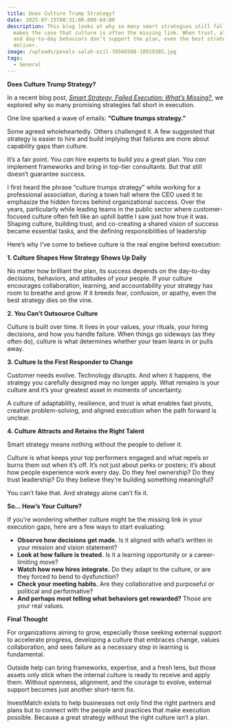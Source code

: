 ```yaml
---
title: Does Culture Trump Strategy?
date: 2025-07-15T08:31:00.000-04:00
description: This blog looks at why so many smart strategies still fall flat and
  makes the case that culture is often the missing link. When trust, alignment,
  and day-to-day behaviors don’t support the plan, even the best strategy can’t
  deliver.
image: /uploads/pexels-salah-ozil-78566588-10919385.jpg
tags:
  - General
---
```

**Does Culture Trump Strategy?**

In a recent blog post, *[Smart Strategy, Failed Execution: What’s Missing?](https://www.goinvestmatch.com/insights/smart-strategy-failed-execution-what%E2%80%99s-missing)*, we explored why so many promising strategies fall short in execution.

One line sparked a wave of emails: **“Culture trumps strategy.”**

Some agreed wholeheartedly. Others challenged it. A few suggested that strategy is easier to hire and build implying that failures are more about capability gaps than culture.

It’s a fair point. You *can* hire experts to build you a great plan. You *can* implement frameworks and bring in top-tier consultants. But that still doesn’t guarantee success.

I first heard the phrase “culture trumps strategy” while working for a professional association, during a town hall where the CEO used it to emphasize the hidden forces behind organizational success. Over the years, particularly while leading teams in the public sector where customer-focused culture often felt like an uphill battle I saw just how true it was. Shaping culture, building trust, and co-creating a shared vision of success became essential tasks, and the defining responsibilities of leadership

Here’s why I’ve come to believe culture is the real engine behind execution:

**1. Culture Shapes How Strategy Shows Up Daily**

No matter how brilliant the plan, its success depends on the day-to-day decisions, behaviors, and attitudes of your people. If your culture encourages collaboration, learning, and accountability your strategy has room to breathe and grow. If it breeds fear, confusion, or apathy, even the best strategy dies on the vine.

**2. You Can’t Outsource Culture**

Culture is built over time. It lives in your values, your rituals, your hiring decisions, and how you handle failure. When things go sideways (as they often do), culture is what determines whether your team leans in or pulls away.

**3. Culture Is the First Responder to Change**

Customer needs evolve. Technology disrupts. And when it happens, the strategy you carefully designed may no longer apply. What remains is your culture and it’s your greatest asset in moments of uncertainty.

A culture of adaptability, resilience, and trust is what enables fast pivots, creative problem-solving, and aligned execution when the path forward is unclear.

**4. Culture Attracts and Retains the Right Talent**

Smart strategy means nothing without the people to deliver it.

Culture is what keeps your top performers engaged and what repels or burns them out when it’s off. It’s not just about perks or posters; it’s about how people experience work every day. Do they feel ownership? Do they trust leadership? Do they believe they’re building something meaningful?

You can’t fake that. And strategy alone can’t fix it.

**So... How’s Your Culture?**

If you're wondering whether culture might be the missing link in your execution gaps, here are a few ways to start evaluating:

* **Observe how decisions get made.** Is it aligned with what’s written in your mission and vision statement?
* **Look at how failure is treated.** Is it a learning opportunity or a career-limiting move?
* **Watch how new hires integrate.** Do they adapt to the culture, or are they forced to bend to dysfunction?
* **Check your meeting habits.** Are they collaborative and purposeful or political and performative?
* **And perhaps most telling what behaviors get rewarded?** Those are your real values.

**Final Thought**

For organizations aiming to grow, especially those seeking external support to accelerate progress, developing a culture that embraces change, values collaboration, and sees failure as a necessary step in learning is fundamental. 

Outside help can bring frameworks, expertise, and a fresh lens, but those assets only stick when the internal culture is ready to receive and apply them. Without openness, alignment, and the courage to evolve, external support becomes just another short-term fix.

InvestMatch exists to help businesses not only find the right partners and plans but to connect with the people and practices that make execution possible. Because a great strategy without the right culture isn’t a plan.
